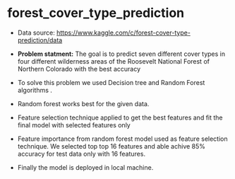 # forest_cover_type_prediction

- Data source: https://www.kaggle.com/c/forest-cover-type-prediction/data
 
- **Problem statment:** The goal is to predict seven different cover types in four different wilderness areas of 
the Roosevelt National Forest of Northern Colorado with the best accuracy

- To solve this problem we used Decision tree and Random Forest algorithms .

- Random forest works best for the given data.
- Feature selection technique applied to get the best features and fit the final model with selected features only
- Feature importance from random forest model used as feature selection technique. We selected top top 16 features and able achive 85% accuracy for test data only with 16 features.
- Finally the model is deployed in local machine.
 


